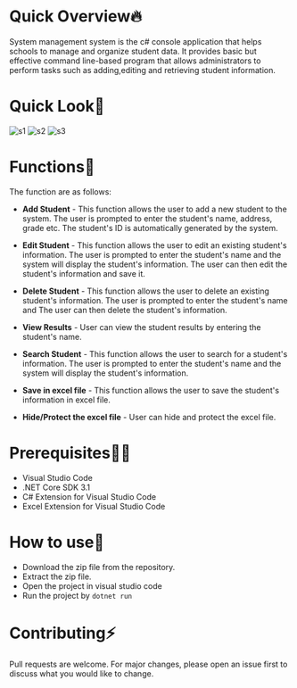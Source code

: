 

# Quick Overview🔥
System management system is the c# console application that helps schools to manage and organize student data.
It provides basic but effective command line-based program that allows administrators to perform tasks such as adding,editing and retrieving student information.

# Quick Look🙂
![s1](https://cdn.discordapp.com/attachments/1033035187635900551/1074166393605468181/image.png)
![s2](https://cdn.discordapp.com/attachments/1033035187635900551/1074167196672077944/image.png)
![s3](https://cdn.discordapp.com/attachments/1033035187635900551/1074167219426168841/image.png)

# Functions💪
The function are as follows:

- **Add Student** - This function allows the user to add a new student to the system. The user is prompted to enter the student's name, address, grade etc. The student's ID is automatically generated by the system.

- **Edit Student** - This function allows the user to edit an existing student's information. The user is prompted to enter the student's name and the system will display the student's information. The user can then edit the student's information and save it.

- **Delete Student** - This function allows the user to delete an existing student's information. The user is prompted to enter the student's name and The user can then delete the student's information.

- **View Results** - User can view the student results by entering the student's name.

- **Search Student** - This function allows the user to search for a student's information. The user is prompted to enter the student's name and the system will display the student's information.

- **Save in excel file** - This function allows the user to save the student's information in excel file.

- **Hide/Protect the excel file** - User can hide and protect the excel file.

# Prerequisites🧑‍💻
- Visual Studio Code
- .NET Core SDK 3.1
- C# Extension for Visual Studio Code
- Excel Extension for Visual Studio Code
# How to use🤖

- Download the zip file from the repository.
- Extract the zip file.
- Open the project in visual studio code
- Run the project by ```dotnet run```

# Contributing⚡
Pull requests are welcome. For major changes, please open an issue first to discuss what you would like to change.
